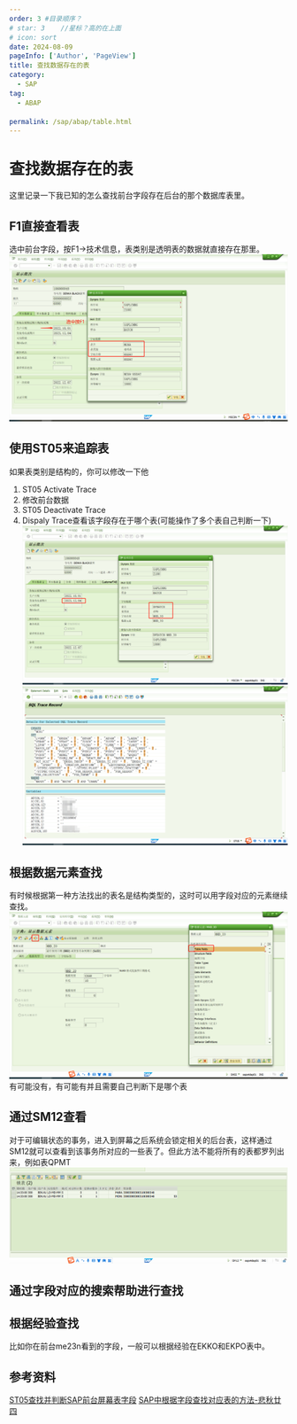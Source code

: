 ```yaml
---
order: 3 #目录顺序？
# star: 3    //星标？高的在上面
# icon: sort
date: 2024-08-09
pageInfo: ['Author', 'PageView']
title: 查找数据存在的表
category:
  - SAP
tag:
  - ABAP

permalink: /sap/abap/table.html
---
```

# 查找数据存在的表
这里记录一下我已知的怎么查找前台字段存在后台的那个数据库表里。
<!-- more -->

<!-- <Catalog base='/' hideHeading/> -->

## F1直接查看表
选中前台字段，按F1→技术信息，表类别是透明表的数据就直接存在那里。
![alt text](image.png)
## 使用ST05来追踪表
如果表类别是结构的，你可以修改一下他
1. ST05 Activate Trace
2. 修改前台数据
3. ST05 Deactivate Trace
4. Dispaly Trace查看该字段存在于哪个表(可能操作了多个表自己判断一下)
![alt text](image-1.png)
![alt text](image-2.png)

## 根据数据元素查找
有时候根据第一种方法找出的表名是结构类型的，这时可以用字段对应的元素继续查找。
![alt text](image-3.png)
有可能没有，有可能有并且需要自己判断下是哪个表

## 通过SM12查看
对于可编辑状态的事务，进入到屏幕之后系统会锁定相关的后台表，这样通过SM12就可以查看到该事务所对应的一些表了。但此方法不能将所有的表都罗列出来，例如表QPMT
![alt text](image-4.png)

## 通过字段对应的搜索帮助进行查找


## 根据经验查找
比如你在前台me23n看到的字段，一般可以根据经验在EKKO和EKPO表中。

## 参考资料
[ST05查找并判断SAP前台屏幕表字段](https://zhuanlan.zhihu.com/p/652011447)
[SAP中根据字段查找对应表的方法-悲秋廿四](https://blog.csdn.net/aa11437/article/details/122740266?spm=1001.2014.3001.5502)

